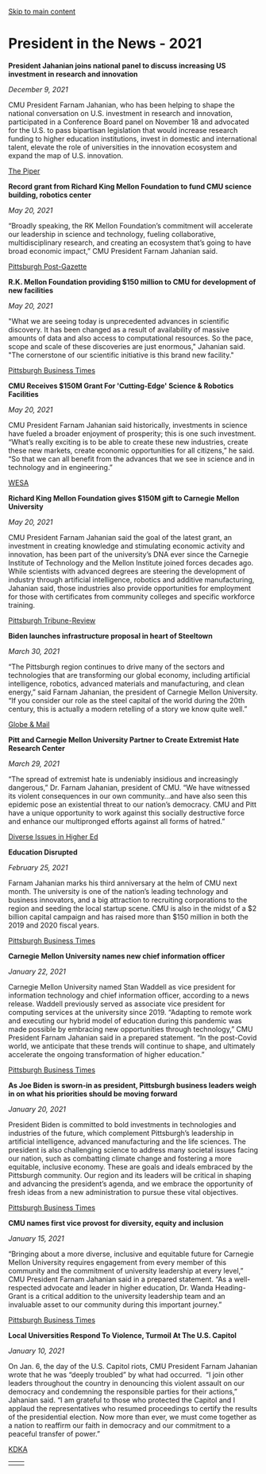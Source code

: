 [Skip to main content](https://www.cmu.edu/leadership/president/in-the-news/2021#main-content)

# President in the News - 2021

**President Jahanian joins national panel to discuss increasing US investment in research and innovation**

_December 9, 2021_

CMU President Farnam Jahanian, who has been helping to shape the national conversation on U.S. investment in research and innovation, participated in a Conference Board panel on November 18 and advocated for the U.S. to pass bipartisan legislation that would increase research funding to higher education institutions, invest in domestic and international talent, elevate the role of universities in the innovation ecosystem and expand the map of U.S. innovation.

[The Piper](https://www.cmu.edu/piper/news/archives/2021/december/december-9-personals.html)

**Record grant from Richard King Mellon Foundation to fund CMU science building, robotics center**

_May 20, 2021_

“Broadly speaking, the RK Mellon Foundation’s commitment will accelerate our leadership in science and technology, fueling collaborative, multidisciplinary research, and creating an ecosystem that’s going to have broad economic impact,” CMU President Farnam Jahanian said.

[Pittsburgh Post-Gazette](https://www.post-gazette.com/business/development/2021/05/20/Richard-King-Mellon-Foundation-150-million-grant-Carnegie-Mellon-University-Hazelwood-Green-science-robotics/stories/202105200114)

**R.K. Mellon Foundation providing $150 million to CMU for development of new facilities**

_May 20, 2021_

"What we are seeing today is unprecedented advances in scientific discovery. It has been changed as a result of availability of massive amounts of data and also access to computational resources. So the pace, scope and scale of these discoveries are just enormous," Jahanian said. "The cornerstone of our scientific initiative is this brand new facility."

[Pittsburgh Business Times](https://www.bizjournals.com/pittsburgh/news/2021/05/20/rk-mellon-foundation-provides-millions-to-cmu.html)

**CMU Receives $150M Grant For 'Cutting-Edge' Science & Robotics Facilities**

_May 20, 2021_

CMU President Farnam Jahanian said historically, investments in science have fueled a broader enjoyment of prosperity; this is one such investment. “What’s really exciting is to be able to create these new industries, create these new markets, create economic opportunities for all citizens,” he said. “So that we can all benefit from the advances that we see in science and in technology and in engineering.”

[WESA](https://www.wesa.fm/development-transportation/2021-05-20/pittsburgh-science-and-technology-just-received-150m-boost)

**Richard King Mellon Foundation gives $150M gift to Carnegie Mellon University**

_May 20, 2021_

CMU President Farnam Jahanian said the goal of the latest grant, an investment in creating knowledge and stimulating economic activity and innovation, has been part of the university’s DNA ever since the Carnegie Institute of Technology and the Mellon Institute joined forces decades ago. While scientists with advanced degrees are steering the development of industry through artificial intelligence, robotics and additive manufacturing, Jahanian said, those industries also provide opportunities for employment for those with certificates from community colleges and specific workforce training.

[Pittsburgh Tribune-Review](https://triblive.com/local/regional/richard-king-mellon-foundation-gives-150m-gift-to-carnegie-mellon-university/)

**Biden launches infrastructure proposal in heart of Steeltown**

_March 30, 2021_

“The Pittsburgh region continues to drive many of the sectors and technologies that are transforming our global economy, including artificial intelligence, robotics, advanced materials and manufacturing, and clean energy,” said Farnam Jahanian, the president of Carnegie Mellon University. “If you consider our role as the steel capital of the world during the 20th century, this is actually a modern retelling of a story we know quite well.”

[Globe & Mail](https://www.theglobeandmail.com/world/us-politics/article-biden-launches-infrastructural-proposal-in-heart-of-steeltown/)

**Pitt and Carnegie Mellon University Partner to Create Extremist Hate Research Center**

_March 29, 2021_

“The spread of extremist hate is undeniably insidious and increasingly dangerous,” Dr. Farnam Jahanian, president of CMU. “We have witnessed its violent consequences in our own community…and have also seen this epidemic pose an existential threat to our nation’s democracy. CMU and Pitt have a unique opportunity to work against this socially destructive force and enhance our multipronged efforts against all forms of hatred.”

[Diverse Issues in Higher Ed](https://www.diverseeducation.com/home/article/15108926/pitt-and-carnegie-mellon-university-partner-to-create-extremist-hate-research-center)

**Education Disrupted**

_February 25, 2021_

Farnam Jahanian marks his third anniversary at the helm of CMU next month. The university is one of the nation’s leading technology and business innovators, and a big attraction to recruiting corporations to the region and seeding the local startup scene. CMU is also in the midst of a $2 billion capital campaign and has raised more than $150 million in both the 2019 and 2020 fiscal years.

[Pittsburgh Business Times](https://www.bizjournals.com/pittsburgh/news/2021/02/25/education-disrupted-innovations-but-inequalities.html)

**Carnegie Mellon University names new chief information officer**

_January 22, 2021_

Carnegie Mellon University named Stan Waddell as vice president for information technology and chief information officer, according to a news release. Waddell previously served as associate vice president for computing services at the university since 2019. “Adapting to remote work and executing our hybrid model of education during this pandemic was made possible by embracing new opportunities through technology,” CMU President Farnam Jahanian said in a prepared statement. “In the post-Covid world, we anticipate that these trends will continue to shape, and ultimately accelerate the ongoing transformation of higher education.”

[Pittsburgh Business Times](https://www.bizjournals.com/pittsburgh/news/2021/01/22/cmu-names-new-cio.html)

**As Joe Biden is sworn-in as president, Pittsburgh business leaders weigh in on what his priorities should be moving forward**

_January 20, 2021_

President Biden is committed to bold investments in technologies and industries of the future, which complement Pittsburgh’s leadership in artificial intelligence, advanced manufacturing and the life sciences. The president is also challenging science to address many societal issues facing our nation, such as combatting climate change and fostering a more equitable, inclusive economy. These are goals and ideals embraced by the Pittsburgh community. Our region and its leaders will be critical in shaping and advancing the president’s agenda, and we embrace the opportunity of fresh ideas from a new administration to pursue these vital objectives.

[Pittsburgh Business Times](https://www.bizjournals.com/pittsburgh/news/2021/01/20/pittsburgh-leaders-talk-new-presidents-priorities.html)

**CMU names first vice provost for diversity, equity and inclusion**

_January 15, 2021_

“Bringing about a more diverse, inclusive and equitable future for Carnegie Mellon University requires engagement from every member of this community and the commitment of university leadership at every level,” CMU President Farnam Jahanian said in a prepared statement. “As a well-respected advocate and leader in higher education, Dr. Wanda Heading-Grant is a critical addition to the university leadership team and an invaluable asset to our community during this important journey.”

[Pittsburgh Business Times](https://www.bizjournals.com/pittsburgh/news/2021/01/15/cmu-names-first-vice-provost-for-diversity-equity.html)

**Local Universities Respond To Violence, Turmoil At The U.S. Capitol**

_January 10, 2021_

On Jan. 6, the day of the U.S. Capitol riots, CMU President Farnam Jahanian wrote that he was “deeply troubled” by what had occurred.  “I join other leaders throughout the country in denouncing this violent assault on our democracy and condemning the responsible parties for their actions,” Jahanian said. “I am grateful to those who protected the Capitol and I applaud the representatives who resumed proceedings to certify the results of the presidential election. Now more than ever, we must come together as a nation to reaffirm our faith in democracy and our commitment to a peaceful transfer of power.”

[KDKA](https://www.cbsnews.com/pittsburgh/news/pittsburgh-universities-response-us-capitol/)

|     |     |
| --- | --- |
|  |  |
